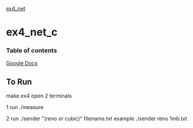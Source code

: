 
[ex4_net](https://github.com/11sdz/ex4_net_c/)
# ex4_net_c
### Table of contents
[Google Docs](https://docs.google.com/document/d/1RXLC6avHmxrM6UJ2W5WMFCVqxP4nxs6NfjOwUP5whTo/edit)
 
## To Run

make ex4
open 2 terminals

1 run ./measure

2 run ./sender "(reno or cubic)" filename.txt example ./sender reno 1mb.txt
